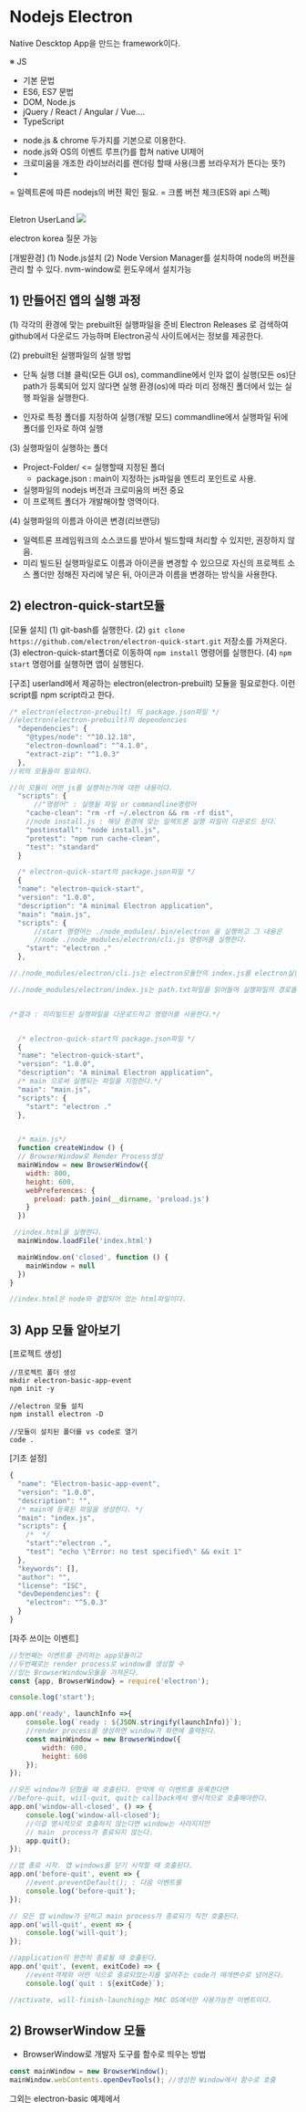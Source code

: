 Nodejs Electron
=====================================================
Native Descktop App을 만드는 framework이다.

※ JS
+ 기본 문법
+ ES6, ES7 문법
+ DOM, Node.js
+ jQuery / React / Angular / Vue....
+ TypeScript

- node.js & chrome 두가지를 기본으로 이용한다.
- node.js와 OS의 이벤트 루프(?)를 합쳐 native UI제어
- 크로미움을 개조한 라이브러리를 랜더링 할때 사용(크롬 브라우저가 뜬다는 뜻?)
- 

= 일렉트론에 따른 nodejs의 버전 확인 필요.
= 크롬 버전 체크(ES와 api 스펙)

<img scr="./image/53.png">


Eletron UserLand 
<img src="./image/54.png">

electron korea 
질문 가능

[개발환경]
(1) Node.js설치
(2) Node Version Manager를 설치하여 node의 버전을 관리 할 수 있다. 
nvm-window로 윈도우에서 설치가능

## 1) 만들어진 앱의 실행 과정
(1) 각각의 환경에 맞는 prebuilt된 실행파일을 준비
 Electron Releases 로 검색하여 github에서 다운로드 가능하며 Electron공식 사이트에서는 정보를 제공한다.

 (2) prebuilt된 실행파일의 실행 방법
 - 단독 실행
  더블 클릭(모든 GUI os), commandline에서 인자 없이 실행(모든 os)단 path가 등록되어 있지 않다면 실행 환경(os)에 따라 미리 정해진 폴더에서 있는 실행 파일을 실행한다.

- 인자로 특정 폴더를 지정하여 실행(개발 모드)
commandline에서 실행파일 뒤에 폴더를 인자로 하여 실행

(3) 실행파일이 실행하는 폴더
- Project-Folder/ <= 실행할때 지정된 폴더
    - package.json : main이 지정하는 js파일을 엔트리 포인트로 사용.
- 실행파일의 nodejs 버전과 크로미움의 버전 중요
- 이 프로젝트 폴더가 개발해야할 영역이다.

(4) 실행파일의 이름과 아이콘 변경(리브랜딩)
- 일렉트론 프레임워크의 소스코드를 받아서 빌드할때 처리할 수 있지만, 권장하지 않음.
- 미리 빌드된 실행파일로도 이름과 아이콘을 변경할 수 있으므로 자신의 프로젝트 소스 폴더만 정해진 자리에 넣은 뒤, 아이콘과 이름을 변경하는 방식을 사용한다.

## 2) electron-quick-start모듈
[모듈 설치]
(1) git-bash를 실행한다.
(2) `git clone https://github.com/electron/electron-quick-start.git` 저장소를 가져온다.
(3) electron-quick-start폴더로 이동하여 `npm install` 명령어를 실행한다.
(4) `npm start` 명령어를 실행하면 앱이 실행된다.

[구조]
userland에서 제공하는 electron(electron-prebuilt) 모듈을 필요로한다. 
이런 script를 npm script라고 한다.
```js
/* electron(electron-prebuilt) 의 package.json파일 */
//electron(electron-prebuilt)의 dependencies
  "dependencies": {
    "@types/node": "^10.12.18",
    "electron-download": "^4.1.0",
    "extract-zip": "^1.0.3"
  },
//위의 모듈들이 필요하다.

//이 모듈이 어떤 js를 실행하는가에 대한 내용이다.
  "scripts": {
      //"명령어" : 실행될 파일 or commandline명령어
    "cache-clean": "rm -rf ~/.electron && rm -rf dist",
    //node install.js : 해당 환경에 맞는 일렉트론 실행 파일이 다운로드 된다. 
    "postinstall": "node install.js", 
    "pretest": "npm run cache-clean",
    "test": "standard"
  }

  /* electron-quick-start의 package.json파일 */
  {
  "name": "electron-quick-start",
  "version": "1.0.0",
  "description": "A minimal Electron application",
  "main": "main.js",
  "scripts": {
      //start 명령어는 ./node_modules/.bin/electron 을 실행하고 그 내용은 
      //node ./node_modules/electron/cli.js 명령어를 실행한다.
    "start": "electron ."
  },

//./node_modules/electron/cli.js는 electron모듈안의 index.js를 electron실행 명령어를 가져와 spqwn함수로 실행한다.

//./node_modules/electron/index.js는 path.txt파일을 읽어들여 실행파일의 경로를 읽고 명령어를 반환해준다.


/*결과 : 미리빌드된 실행파일을 다운로드하고 명령어를 사용한다.*/


  /* electron-quick-start의 package.json파일 */
  {
  "name": "electron-quick-start",
  "version": "1.0.0",
  "description": "A minimal Electron application",
  /* main 으로써 실행되는 파일을 지정한다.*/
  "main": "main.js",
  "scripts": {
    "start": "electron ."
  },


  /* main.js*/
  function createWindow () {
  // BrowserWindow로 Render Process생성
  mainWindow = new BrowserWindow({
    width: 800,
    height: 600,
    webPreferences: {
      preload: path.join(__dirname, 'preload.js')
    }
  })

 //index.html을 실행한다.
  mainWindow.loadFile('index.html')

  mainWindow.on('closed', function () {
    mainWindow = null
  })
}

//index.html은 node와 결합되어 있는 html파일이다.
  ```

## 3) App 모듈 알아보기

[프로젝트 생성]
```
//프로젝트 폴더 생성
mkdir electron-basic-app-event
npm init -y

//electron 모듈 설치
npm install electron -D

//모듈이 설치된 폴더를 vs code로 열기
code .

```

[기초 설정]
```js
{
  "name": "Electron-basic-app-event",
  "version": "1.0.0",
  "description": "",
  /* main에 등록된 파일을 생성한다. */
  "main": "index.js",
  "scripts": {
    /*  */
    "start":"electron .",
    "test": "echo \"Error: no test specified\" && exit 1"
  },
  "keywords": [],
  "author": "",
  "license": "ISC",
  "devDependencies": {
    "electron": "^5.0.3"
  }
}
```

[자주 쓰이는 이벤트]
```js
//첫번째는 이벤트를 관리하는 app모듈이고 
//두번째로는 render process로 window를 생성할 수 
//있는 BrowserWindow모듈을 가져온다.
const {app, BrowserWindow} = require('electron');

console.log('start');

app.on('ready', launchInfo =>{
    console.log(`ready : ${JSON.stringify(launchInfo)}`);
    //render process를 생성하면 window가 화면에 출력된다.
    const mainWindow = new BrowserWindow({
        width: 600,
        height: 600
    });
});

//모든 window가 닫혔을 때 호출된다. 만약에 이 이벤트를 등록한다면 
//before-quit, wiil-quit, quit는 callback에서 명시적으로 호출해야한다.
app.on('window-all-closed', () => {
    console.log('window-all-closed');
    //이걸 명시적으로 호출하지 않는다면 window는 사라지지만
    // main  process가 종료되지 않는다.
    app.quit();
});

//앱 종료 시작. 앱 windows를 닫기 시작할 때 호출된다.
app.on('before-quit', event => {
    //event.preventDefault(); : 다음 이벤트를 
    console.log('before-quit');
});

// 모든 앱 window가 닫히고 main process가 종료되기 직전 호출된다.
app.on('will-quit', event => {
    console.log('will-quit');
});

//application이 완전히 종료될 때 호출된다.
app.on('quit', (event, exitCode) => {
    //event객체와 어떤 식으로 종료되었는지를 알려주는 code가 매개변수로 넘어온다.
    console.log(`quit : ${exitCode}`);

//activate, will-finish-launching는 MAC OS에서만 사용가능한 이벤트이다.
```

## 2) BrowserWindow 모듈

* BrowserWindow로 개발자 도구를 함수로 띄우는 방법
```js
const mainWindow = new BrowserWindow();
mainWindow.webContents.openDevTools(); //생성한 Window에서 함수로 호출
```

그외는 electron-basic 예제에서